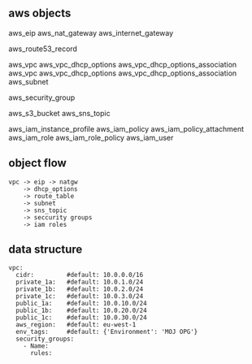aws objects
-----------
aws_eip
aws_nat_gateway
aws_internet_gateway

aws_route53_record

aws_vpc
aws_vpc_dhcp_options
aws_vpc_dhcp_options_association
aws_vpc
aws_vpc_dhcp_options
aws_vpc_dhcp_options_association
aws_subnet

aws_security_group

aws_s3_bucket
aws_sns_topic

aws_iam_instance_profile
aws_iam_policy
aws_iam_policy_attachment
aws_iam_role
aws_iam_role_policy
aws_iam_user

object flow
-----------
```
vpc -> eip -> natgw
    -> dhcp_options
    -> route_table
    -> subnet
    -> sns_topic
    -> seccurity groups
    -> iam roles
```

data structure
--------------
```
vpc:
  cidr:         #default: 10.0.0.0/16
  private_1a:   #default: 10.0.1.0/24
  private_1b:   #default: 10.0.2.0/24
  private_1c:   #default: 10.0.3.0/24
  public_1a:    #default: 10.0.10.0/24
  public_1b:    #default: 10.0.20.0/24
  public_1c:    #default: 10.0.30.0/24
  aws_region:   #default: eu-west-1
  env_tags:     #default: {'Environment': 'MOJ OPG'}
  security_groups:
    - Name: 
      rules:
    
```